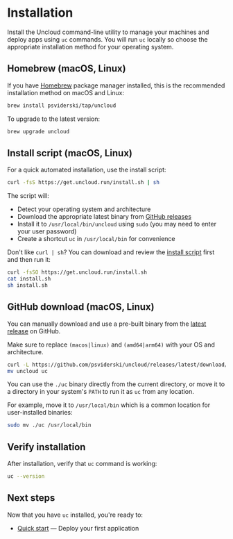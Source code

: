 # Installation

Install the Uncloud command-line utility to manage your machines and deploy apps using `uc` commands. You will run `uc`
locally so choose the appropriate installation method for your operating system.

## Homebrew (macOS, Linux)

If you have [Homebrew](https://brew.sh/) package manager installed, this is the recommended installation method on macOS
and Linux:

```bash
brew install psviderski/tap/uncloud
```

To upgrade to the latest version:

```bash
brew upgrade uncloud
```

## Install script (macOS, Linux)

For a quick automated installation, use the install script:

```bash
curl -fsS https://get.uncloud.run/install.sh | sh
```

The script will:

- Detect your operating system and architecture
- Download the appropriate latest binary from [GitHub releases](https://github.com/psviderski/uncloud/releases)
- Install it to `/usr/local/bin/uncloud` using `sudo` (you may need to enter your user password)
- Create a shortcut `uc` in `/usr/local/bin` for convenience

Don't like `curl | sh`? You can download and review the [install script](https://get.uncloud.run/install.sh) first and
then run it:

```bash
curl -fsSO https://get.uncloud.run/install.sh
cat install.sh
sh install.sh
```

## GitHub download (macOS, Linux)

You can manually download and use a pre-built binary from the
[latest release](https://github.com/psviderski/uncloud/releases/latest) on GitHub.

Make sure to replace `(macos|linux)` and `(amd64|arm64)` with your OS and architecture.

```bash
curl -L https://github.com/psviderski/uncloud/releases/latest/download/uncloud_(macos|linux)_(amd64|arm64).tar.gz | tar xz
mv uncloud uc
```

You can use the `./uc` binary directly from the current directory, or move it to a directory in your system's `PATH`
to run it as `uc` from any location.

For example, move it to `/usr/local/bin` which is a common location for user-installed binaries:

```bash
sudo mv ./uc /usr/local/bin
```

## Verify installation

After installation, verify that `uc` command is working:

```bash
uc --version
```

## Next steps

Now that you have `uc` installed, you're ready to:

- [Quick start](./quick-start) — Deploy your first application
